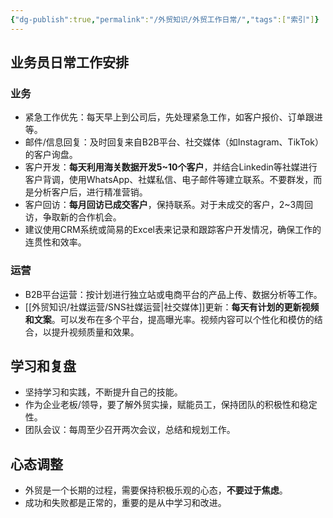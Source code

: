 ```yaml
---
{"dg-publish":true,"permalink":"/外贸知识/外贸工作日常/","tags":["索引"]}
---
```


## 业务员日常工作安排

### 业务

- 紧急工作优先：每天早上到公司后，先处理紧急工作，如客户报价、订单跟进等。
- 邮件/信息回复：及时回复来自B2B平台、社交媒体（如Instagram、TikTok）的客户询盘。
- 客户开发：**每天利用海关数据开发5~10个客户**，并结合Linkedin等社媒进行客户背调，使用WhatsApp、社媒私信、电子邮件等建立联系。不要群发，而是分析客户后，进行精准营销。
- 客户回访：**每月回访已成交客户**，保持联系。对于未成交的客户，2~3周回访，争取新的合作机会。
- 建议使用CRM系统或简易的Excel表来记录和跟踪客户开发情况，确保工作的连贯性和效率。

### 运营

- B2B平台运营：按计划进行独立站或电商平台的产品上传、数据分析等工作。
- [[外贸知识/社媒运营/SNS社媒运营\|社交媒体]]更新：**每天有计划的更新视频和文案**。可以发布在多个平台，提高曝光率。视频内容可以个性化和模仿的结合，以提升视频质量和效果。

## 学习和复盘

- 坚持学习和实践，不断提升自己的技能。
- 作为企业老板/领导，要了解外贸实操，赋能员工，保持团队的积极性和稳定性。
- 团队会议：每周至少召开两次会议，总结和规划工作。

## 心态调整

- 外贸是一个长期的过程，需要保持积极乐观的心态，**不要过于焦虑**。
- 成功和失败都是正常的，重要的是从中学习和改进。
